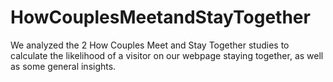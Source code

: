 # HowCouplesMeetandStayTogether
We analyzed the 2 How Couples Meet and Stay Together studies to calculate the likelihood of a visitor on our webpage staying together, as well as some general insights.
